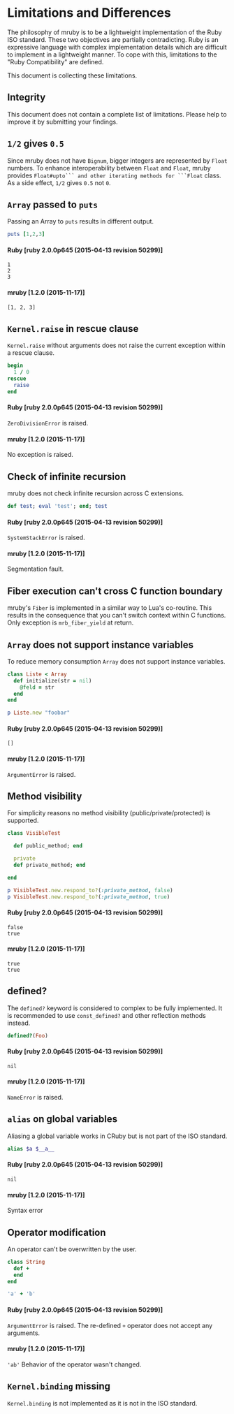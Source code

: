 # Limitations and Differences

The philosophy of mruby is to be a lightweight implementation of
the Ruby ISO standard. These two objectives are partially contradicting.
Ruby is an expressive language with complex implementation details which
are difficult to implement in a lightweight manner. To cope with this,
limitations to the "Ruby Compatibility" are defined.

This document is collecting these limitations.

## Integrity

This document does not contain a complete list of limitations.
Please help to improve it by submitting your findings.


## ```1/2``` gives ```0.5```

Since mruby does not have ```Bignum```, bigger integers are represented
by ```Float``` numbers. To enhance interoperability between ```Float```
and ```Float```, mruby provides ``Float#upto``` and other iterating
methods for ```Float`` class.  As a side effect, ```1/2``` gives ```0.5```
not ```0```.

## ```Array``` passed to ```puts```

Passing an Array to ```puts``` results in different output.

```ruby
puts [1,2,3]
```

#### Ruby [ruby 2.0.0p645 (2015-04-13 revision 50299)]

```
1
2
3
```

#### mruby [1.2.0 (2015-11-17)]

```
[1, 2, 3]
```

## ```Kernel.raise``` in rescue clause

```Kernel.raise``` without arguments does not raise the current exception within
a rescue clause.

```ruby
begin
  1 / 0
rescue
  raise
end
```

#### Ruby [ruby 2.0.0p645 (2015-04-13 revision 50299)]

```ZeroDivisionError``` is raised.

#### mruby [1.2.0 (2015-11-17)]

No exception is raised.

## Check of infinite recursion

mruby does not check infinite recursion across C extensions.

```ruby
def test; eval 'test'; end; test
```

#### Ruby [ruby 2.0.0p645 (2015-04-13 revision 50299)]

```SystemStackError``` is raised.

#### mruby [1.2.0 (2015-11-17)]

Segmentation fault.

## Fiber execution can't cross C function boundary

mruby's ```Fiber``` is implemented in a similar way to Lua's co-routine. This
results in the consequence that you can't switch context within C functions.
Only exception is ```mrb_fiber_yield``` at return.

## ```Array``` does not support instance variables

To reduce memory consumption ```Array``` does not support instance variables.

```ruby
class Liste < Array
  def initialize(str = nil)
    @feld = str
  end
end 

p Liste.new "foobar"
```

#### Ruby [ruby 2.0.0p645 (2015-04-13 revision 50299)]

``` [] ```

#### mruby [1.2.0 (2015-11-17)]

```ArgumentError``` is raised.

## Method visibility

For simplicity reasons no method visibility (public/private/protected) is
supported.

```ruby
class VisibleTest

  def public_method; end

  private
  def private_method; end

end

p VisibleTest.new.respond_to?(:private_method, false)
p VisibleTest.new.respond_to?(:private_method, true)
```

#### Ruby [ruby 2.0.0p645 (2015-04-13 revision 50299)]

```
false
true
```

#### mruby [1.2.0 (2015-11-17)]

```
true
true
```

## defined?

The ```defined?``` keyword is considered to complex to be fully
implemented. It is recommended to use ```const_defined?``` and
other reflection methods instead.

```ruby
defined?(Foo)
```

#### Ruby [ruby 2.0.0p645 (2015-04-13 revision 50299)]

```
nil
```

#### mruby [1.2.0 (2015-11-17)]

```NameError``` is raised.

## ```alias``` on global variables

Aliasing a global variable works in CRuby but is not part
of the ISO standard.

```ruby
alias $a $__a__
```

#### Ruby [ruby 2.0.0p645 (2015-04-13 revision 50299)]

```nil```

#### mruby [1.2.0 (2015-11-17)]

Syntax error

## Operator modification

An operator can't be overwritten by the user.

```ruby
class String
  def +
  end
end

'a' + 'b'
```

#### Ruby [ruby 2.0.0p645 (2015-04-13 revision 50299)]

```ArgumentError``` is raised.
The re-defined ```+``` operator does not accept any arguments.

#### mruby [1.2.0 (2015-11-17)]

```'ab'```
Behavior of the operator wasn't changed.

## ```Kernel.binding``` missing

```Kernel.binding``` is not implemented as it is not in the
ISO standard.
